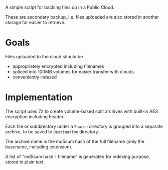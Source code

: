 A simple script for backing files up in a Public Cloud.

These are secondary backup, i.e. files uploaded are also stored in another
storage far easier to retrieve.

# Goals

Files uploaded to the cloud should be

- appropriately encrypted including filenames
- spliced into 100MB volumes for easier transfer with clouds.
- conveniently indexed

# Implementation

The script uses 7z to create volume-based split archives with built-in AES
encryption including header.

Each file or subdirectory under a `Source` directory is grouped into a separate
archive, to be saved to `Destination` directory.

The archive name is the md5sum hash of the full filename (only the basename,
including extension).

A list of "md5sum hash - filename" is generated for indexing purpose, stored in
plain text.

